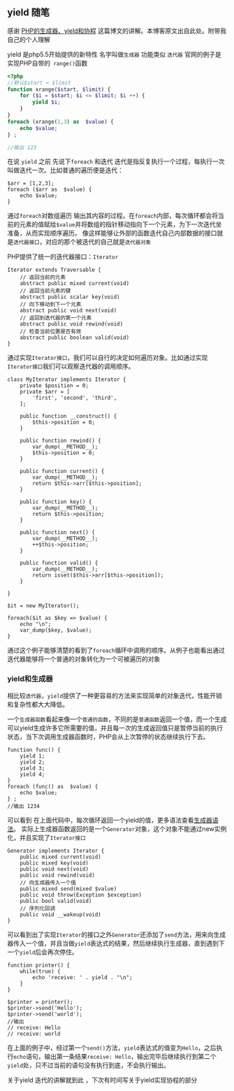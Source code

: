 ## yield 随笔
感谢  [PHP的生成器、yield和协程](https://www.cnblogs.com/tingyugetc/p/6347286.html)
这篇博文的讲解。本博客原文出自此处。附带我自己的个人理解

yield 是php5.5开始提供的新特性  名字叫做`生成器` 功能类似 `迭代器`
官网的例子是  实现PHP自带的` range()`函数
```php
<?php
//默认$start < $limit
function xrange($start, $limit) {
    for ($i = $start; $i <= $limit; $i ++) {
        yield $i;
    }
}
foreach (xrange(1,3) as  $value) {
	echo $value;
} ;

//输出 123
```

在说 `yield` 之前 先说下`foreach` 和迭代
迭代是指反复执行一个过程，每执行一次叫做迭代一次。比如普通的遍历便是迭代：
```
$arr = [1,2,3];
foreach ($arr as  $value) {
	echo $value;
}
```
通过`foreach`对数组遍历 输出其内容的过程。在`foreach`内部，每次循环都会将当前的元素的值赋给`$value`并将数组的指针移动指向下一个元素，为下一次迭代坐准备，从而实现顺序遍历。
像这样能够让外部的函数迭代自己内部数据的接口就是`迭代器接口`，对应的那个被迭代的自己就是`迭代器对象`

PHP提供了统一的迭代器接口：`Iterator`
```
Iterator extends Traversable {
    // 返回当前的元素
    abstract public mixed current(void)
    // 返回当前元素的键
    abstract public scalar key(void)
    // 向下移动到下一个元素
    abstract public void next(void)
    // 返回到迭代器的第一个元素
    abstract public void rewind(void)
    // 检查当前位置是否有效
    abstract public boolean valid(void)
}
```

通过实现`Iterator接口`，我们可以自行的决定如何遍历对象。比如通过实现`Iterator接口`我们可以观察迭代器的调用顺序。
```
class MyIterator implements Iterator {
    private $position = 0;
    private $arr = [
        'first', 'second', 'third',
    ];

    public function __construct() {
        $this->position = 0;
    }

    public function rewind() {
        var_dump(__METHOD__);
        $this->position = 0;
    }

    public function current() {
        var_dump(__METHOD__);
        return $this->arr[$this->position];
    }

    public function key() {
        var_dump(__METHOD__);
        return $this->position;
    }

    public function next() {
        var_dump(__METHOD__);
        ++$this->position;
    }

    public function valid() {
        var_dump(__METHOD__);
        return isset($this->arr[$this->position]);
    }

}

$it = new MyIterator();

foreach($it as $key => $value) {
    echo "\n";
    var_dump($key, $value);
}
```
通过这个例子能够清楚的看到了`foreach`循环中调用的顺序。从例子也能看出通过迭代器能够将一个普通的对象转化为一个可被遍历的对象

### yield和生成器

相比较`迭代器`，`yield`提供了一种更容易的方法来实现简单的对象迭代，性能开销和复杂性都大大降低。

一个`生成器函数`看起来像一个`普通的函数`，不同的是`普通函数`返回一个值，而一个生成可以yield生成许多它所需要的值，并且每一次的生成返回值只是暂停当前的执行状态，当下次调用生成器函数时，PHP会从上次暂停的状态继续执行下去。

```
function func() {
    yield 1;
    yield 2;
    yield 3;
    yield 4;
}
foreach (func() as  $value) {
    echo $value;
} ;
//输出 1234
```
可以看到 在上面代码中，每次循环返回一个yield的值，更多语法查看[生成器语法](http://php.net/manual/zh/language.generators.syntax.php)。
实际上生成器函数返回的是一个`Generator`对象，这个对象不能通过new实例化，并且实现了`Iterator接口`
```
Generator implements Iterator {
    public mixed current(void)
    public mixed key(void)
    public void next(void)
    public void rewind(void)
    // 向生成器传入一个值
    public mixed send(mixed $value)
    public void throw(Exception $exception)
    public bool valid(void)
    // 序列化回调
    public void __wakeup(void)
}
```
可以看到出了实现`Iterator`的接口之外`Generator`还添加了`send`方法，用来向生成器传入一个值，并且当做`yield`表达式的结果，然后继续执行生成器，直到遇到下一个`yield`后会再次停住。
```
function printer() {
    while(true) {
        echo 'receive: ' . yield . "\n";
    }
}

$printer = printer();
$printer->send('Hello');
$printer->send('world');
//输出
// receive: Hello
// receive: world
```
在上面的例子中，经过第一个`send()`方法，`yield`表达式的值变为`Hello`，之后执行`echo`语句，输出第一条结果`receive: Hello`，输出完毕后继续执行到第二个`yield`处，只不过当前的语句没有执行到底，不会执行输出。

关于yield 迭代的讲解就到此 ，下次有时间写关于yield实现协程的部分
